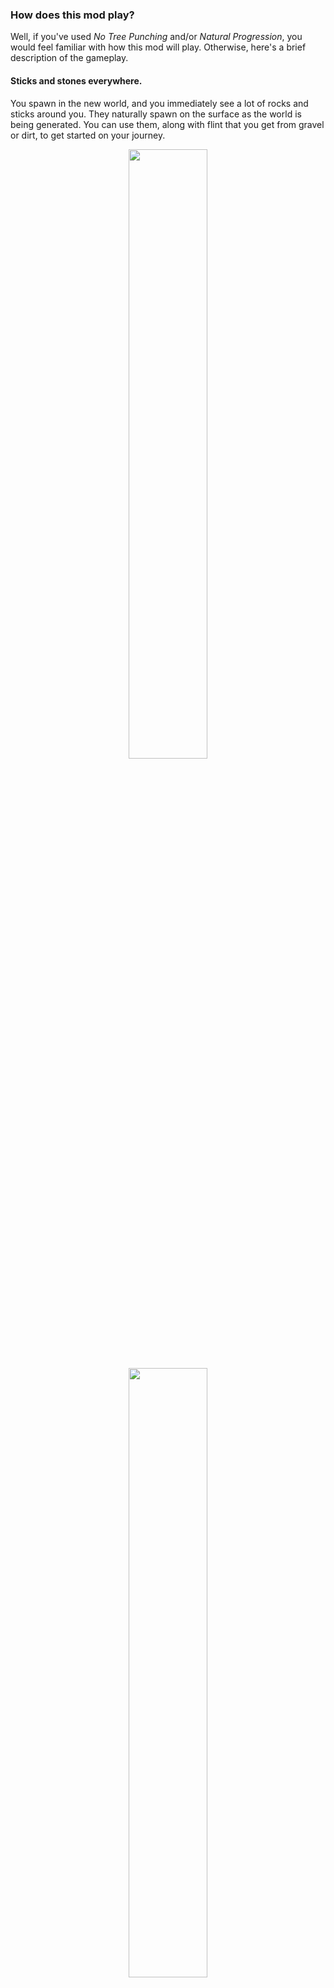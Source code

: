 ### How does this mod play?

Well, if you've used _No Tree Punching_ and/or _Natural Progression_, you would feel familiar with how this mod will play. Otherwise, here's a brief description of the gameplay.

#### Sticks and stones everywhere.

You spawn in the new world, and you immediately see a lot of rocks and sticks around you. They naturally spawn on the surface as the world is being generated. You can use them, along with flint that you get from gravel or dirt, to get started on your journey.


<p align="center">
<img src="https://raw.githubusercontent.com/JayCeeCreates/earlygame/resources/wiki_resources/overview/1/a.png" width="50%">
<img src="https://raw.githubusercontent.com/JayCeeCreates/earlygame/resources/wiki_resources/overview/1/b.png" width="50%">
</p>


#### Use flint to craft makeshift tools.

After getting flint, you can use it on top of any stone material to knap it. Starting from a knife, you can craft makeshift tools! You can also make flint shards by using a knife on a rock block while sneaking. Crafting guide can be found [here](https://raw.githubusercontent.com/JayCeeCreates/earlygame/wiki/Recipes).


<p align="center">
<img src="https://raw.githubusercontent.com/JayCeeCreates/earlygame/resources/wiki_resources/overview/2/a.gif" width="50%">
<img src="https://raw.githubusercontent.com/JayCeeCreates/earlygame/resources/wiki_resources/overview/2/b.gif" width="50%">
<img src="https://raw.githubusercontent.com/JayCeeCreates/earlygame/resources/wiki_resources/overview/2/c.gif" width="50%">
<img src="https://raw.githubusercontent.com/JayCeeCreates/earlygame/resources/wiki_resources/overview/2/d.png" width="50%">
</p>


#### You need the right tools to do the job.

We removed the most important mechanic on early game Minecraft: punching wood. You accumulate damage as you continue, so best craft a proper tool to get the job done. Of course, you wouldn't be dumb enough to keep punching stone, would ya?


<p align="center">
<img src="https://raw.githubusercontent.com/JayCeeCreates/earlygame/resources/wiki_resources/overview/3/a.gif" width="50%">
<img src="https://raw.githubusercontent.com/JayCeeCreates/earlygame/resources/wiki_resources/overview/3/b.gif" width="50%">
</p>


#### There's a new way to chop wood.

You don't have to craft a log into planks. Use your axe and interact with the wood block while sneaking to chop it, and it will produce 2 to 4 planks. Do the same on the planks, and it will provide you with 1 or 2 sticks. If you use a saw, it will surely provide you the maximum amount.



<p align="center">
<img src="https://raw.githubusercontent.com/JayCeeCreates/earlygame/resources/wiki_resources/overview/4/a.gif" width="50%">
<img src="https://raw.githubusercontent.com/JayCeeCreates/earlygame/resources/wiki_resources/overview/4/b.gif" width="50%">
</p>


#### Make use of copper.

Wooden and stone tools are disabled, and copper tools are born. Copper tools are tiered exactly like the stone tools. This way, copper tools would feel like they actually have a use in early game other than just a substitute for iron. Oh, and copper armor as well. The set is durable enough to be an early game armor. You can find copper ores on the same level as iron ores.


<p align="center">
<img src="https://raw.githubusercontent.com/JayCeeCreates/earlygame/resources/wiki_resources/overview/5/a.gif" width="50%">
<img src="https://raw.githubusercontent.com/JayCeeCreates/earlygame/resources/wiki_resources/overview/5/b.gif" width="50%">
<img src="https://raw.githubusercontent.com/JayCeeCreates/earlygame/resources/wiki_resources/overview/5/c.gif" width="50%">
<img src="https://raw.githubusercontent.com/JayCeeCreates/earlygame/resources/wiki_resources/overview/5/d.gif" width="50%">
</p>


#### You are in control.

Some values of the mod are configurable. From making ground blocks slower to dig to the chance of taking damage from punching wood, either you make your experience basic or literally virtually impossible. It's all up to you.


<p align="center">
<img src="https://raw.githubusercontent.com/JayCeeCreates/earlygame/resources/wiki_resources/overview/6/a.png" width="50%">
</p>


***

Of course, this mod is in its infancy, so if you'd like something to add or improve to enhance your early game experience, you can do so by telling me in the <a href="https://github.com/JayCeeCreates/earlygame/issues">issues</a> section.